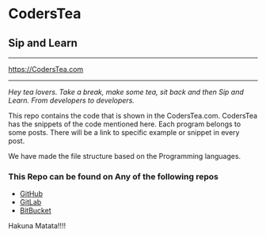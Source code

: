 # CodersTea
## Sip and Learn
---
https://CodersTea.com

---
*Hey tea lovers. Take a break, make some tea, sit back and then Sip and Learn. From developers to developers.*

This repo contains the code that is shown in the CodersTea.com. CodersTea has the snippets of the code mentioned here.
Each program belongs to some posts. 
There will be a link to specific example or snippet in every post.

We have made the file structure based on the Programming languages. 

### This Repo can be found on Any of the following repos

* [GitHub](https://github.com/Shaikh-Imran/coderstea.com-exampless)
* [GitLab](https://gitlab.com/Shaikh-Imran/coderstea.com-examples)
* [BitBucket](https://bitbucket.org/shaikh-imran/coderstea.com-examples/src/master/)

Hakuna Matata!!!!
